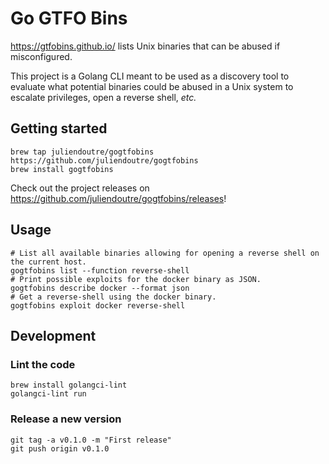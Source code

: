 # Go GTFO Bins

https://gtfobins.github.io/ lists Unix binaries that can be abused if misconfigured.

This project is a Golang CLI meant to be used as a discovery tool to evaluate what potential binaries could be abused in a Unix system to escalate privileges, open a reverse shell, _etc._

## Getting started

```shell
brew tap juliendoutre/gogtfobins https://github.com/juliendoutre/gogtfobins
brew install gogtfobins
```

Check out the project releases on https://github.com/juliendoutre/gogtfobins/releases!

## Usage

```shell
# List all available binaries allowing for opening a reverse shell on the current host.
gogtfobins list --function reverse-shell
# Print possible exploits for the docker binary as JSON.
gogtfobins describe docker --format json
# Get a reverse-shell using the docker binary.
gogtfobins exploit docker reverse-shell
```

## Development

### Lint the code

```shell
brew install golangci-lint
golangci-lint run
```

### Release a new version

```shell
git tag -a v0.1.0 -m "First release"
git push origin v0.1.0
```
